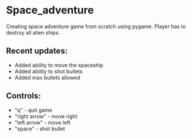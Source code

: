 # Space_adventure
Creating space adventure game from scratch using pygame. Player has to destroy all alien ships.

## Recent updates:
- Added ability to move the spaceship
- Added ability to shot bullets
- Added max bullets allowed

## Controls:
- "q" - quit game
- "right  arrow" - move right
- "left arrow" - move left
- "space" - shot bullet

